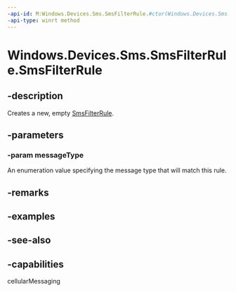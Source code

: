 ----api-id: M:Windows.Devices.Sms.SmsFilterRule.#ctor(Windows.Devices.Sms.SmsMessageType)
-api-type: winrt method
---<!-- Method syntaxpublic SmsFilterRule(Windows.Devices.Sms.SmsMessageType messageType)--># Windows.Devices.Sms.SmsFilterRule.SmsFilterRule## -descriptionCreates a new, empty [SmsFilterRule](smsfilterrule.md).## -parameters### -param messageTypeAn enumeration value specifying the message type that will match this rule.## -remarks## -examples## -see-also## -capabilitiescellularMessaging